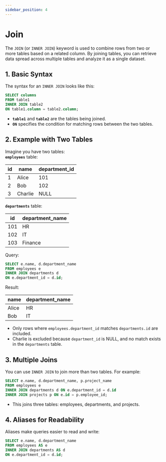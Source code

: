 ```yaml
---
sidebar_position: 4
---
```


# Join 

The `JOIN` (or  `INNER JOIN`) keyword is used to combine rows from two or more tables based on a related column. By joining tables, you can retrieve data spread across multiple tables and analyze it as a single dataset.

## **1. Basic Syntax**  
The syntax for an `INNER JOIN` looks like this:  
```sql
SELECT columns
FROM table1
INNER JOIN table2
ON table1.column = table2.column;
```
- **`table1`** and **`table2`** are the tables being joined.  
- **`ON`** specifies the condition for matching rows between the two tables.

## **2. Example with Two Tables**  
Imagine you have two tables:  
**`employees`** table:  

| id  | name       | department_id |  
|------|-----------|---------------|  
| 1    | Alice     | 101           |  
| 2    | Bob       | 102           |  
| 3    | Charlie   | NULL          |  

**`departments`** table:  

| id   | department_name |  
|------|-----------------|  
| 101  | HR              |  
| 102  | IT              |  
| 103  | Finance         |  

Query:  
```sql
SELECT e.name, d.department_name 
FROM employees e 
INNER JOIN departments d 
ON e.department_id = d.id;
```  
Result:

| name   | department_name |  
|--------|-----------------|  
| Alice  | HR              |  
| Bob    | IT              |  

- Only rows where `employees.department_id` matches `departments.id` are included.  
- Charlie is excluded because `department_id` is NULL, and no match exists in the `departments` table.

## **3. Multiple Joins**  
You can use `INNER JOIN` to join more than two tables. For example:  
```sql
SELECT e.name, d.department_name, p.project_name 
FROM employees e 
INNER JOIN departments d ON e.department_id = d.id 
INNER JOIN projects p ON e.id = p.employee_id;
```
- This joins three tables: employees, departments, and projects.

## **4. Aliases for Readability**  
Aliases make queries easier to read and write:  
```sql
SELECT e.name, d.department_name 
FROM employees AS e 
INNER JOIN departments AS d 
ON e.department_id = d.id;
```